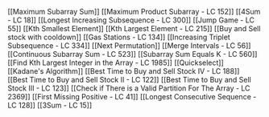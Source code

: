 [[Maximum Subarray Sum]]
[[Maximum Product Subarray - LC 152]]
[[4Sum - LC 18]]
[[Longest Increasing Subsequence - LC 300]]
[[Jump Game - LC 55]]
[[Kth Smallest Element]]
[[Kth Largest Element - LC 215]]
[[Buy and Sell stock with cooldown]]
[[Gas Stations - LC 134]]
[[Increasing Triplet Subsequence - LC 334]]
[[Next Permutation]]
[[Merge Intervals - LC 56]]
[[Continuous Subarray Sum - LC 523]]
[[Subarray Sum Equals K - LC 560]]
[[Find Kth Largest Integer in the Array - LC 1985]]
[[Quickselect]]
[[Kadane's Algorithm]]
[[Best Time to Buy and Sell Stock IV - LC 188]]
[[Best Time to Buy and Sell Stock II - LC 122]]
[[Best Time to Buy and Sell Stock III - LC 123]]
[[Check if There is a Valid Partition For The Array - LC 2369]]
[[First Missing Positive - LC 41]]
[[Longest Consecutive Sequence - LC 128]]
[[3Sum - LC 15]]
